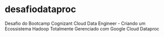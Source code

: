 # desafiodataproc
Desafio do Bootcamp Cognizant Cloud Data Engineer - Criando um Ecossistema Hadoop Totalmente Gerenciado com Google Cloud Dataproc

